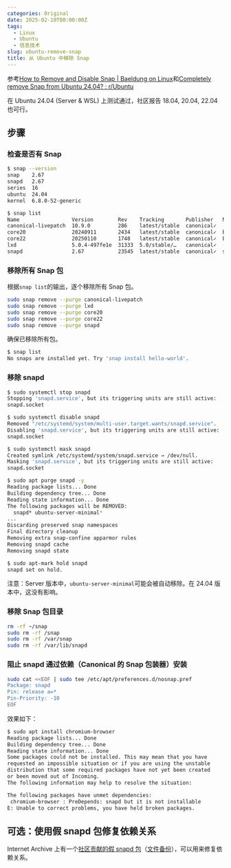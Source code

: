 ```yaml
---
categories: Original
date: 2025-02-10T00:00:00Z
tags:
  - Linux
  - Ubuntu
  - 信息技术
slug: ubuntu-remove-snap
title: 从 Ubuntu 中移除 Snap
---
```


参考[How to Remove and Disable Snap | Baeldung on Linux](https://www.baeldung.com/linux/snap-remove-disable)和[Completely remove Snap from Ubuntu 24.04? : r/Ubuntu](https://www.reddit.com/r/Ubuntu/comments/1chilj4/completely_remove_snap_from_ubuntu_2404/)

在 Ubuntu 24.04 (Server & WSL) 上测试通过，社区报告 18.04, 20.04, 22.04 也可行。

## 步骤

### 检查是否有 Snap

```bash
$ snap --version
snap    2.67
snapd   2.67
series  16
ubuntu  24.04
kernel  6.8.0-52-generic

$ snap list
Name                 Version        Rev    Tracking       Publisher   Notes
canonical-livepatch  10.9.0         286    latest/stable  canonical✓  -
core20               20240911       2434   latest/stable  canonical✓  base
core22               20250110       1748   latest/stable  canonical✓  base
lxd                  5.0.4-497fe1e  31333  5.0/stable/…   canonical✓  -
snapd                2.67           23545  latest/stable  canonical✓  snapd
```

### 移除所有 Snap 包

根据`snap list`的输出，逐个移除所有 Snap 包。

```bash
sudo snap remove --purge canonical-livepatch
sudo snap remove --purge lxd
sudo snap remove --purge core20
sudo snap remove --purge core22
sudo snap remove --purge snapd
```

确保已移除所有包。

```bash
$ snap list
No snaps are installed yet. Try 'snap install hello-world'.
```

### 移除 snapd

```bash
$ sudo systemctl stop snapd
Stopping 'snapd.service', but its triggering units are still active:
snapd.socket

$ sudo systemctl disable snapd
Removed "/etc/systemd/system/multi-user.target.wants/snapd.service".
Disabling 'snapd.service', but its triggering units are still active:
snapd.socket

$ sudo systemctl mask snapd
Created symlink /etc/systemd/system/snapd.service → /dev/null.
Masking 'snapd.service', but its triggering units are still active:
snapd.socket

$ sudo apt purge snapd -y
Reading package lists... Done
Building dependency tree... Done
Reading state information... Done
The following packages will be REMOVED:
  snapd* ubuntu-server-minimal*
...
Discarding preserved snap namespaces
Final directory cleanup
Removing extra snap-confine apparmor rules
Removing snapd cache
Removing snapd state

$ sudo apt-mark hold snapd
snapd set on hold.
```

注意：Server 版本中，`ubuntu-server-minimal`可能会被自动移除。在 24.04 版本中，这没有影响。

### 移除 Snap 包目录

```bash
rm -rf ~/snap
sudo rm -rf /snap
sudo rm -rf /var/snap
sudo rm -rf /var/lib/snapd
```

### 阻止 snapd 通过依赖（Canonical 的 Snap 包装器）安装

```bash
sudo cat <<EOF | sudo tee /etc/apt/preferences.d/nosnap.pref
Package: snapd
Pin: release a=*
Pin-Priority: -10
EOF
```

效果如下：

```bash
$ sudo apt install chromium-browser
Reading package lists... Done
Building dependency tree... Done
Reading state information... Done
Some packages could not be installed. This may mean that you have
requested an impossible situation or if you are using the unstable
distribution that some required packages have not yet been created
or been moved out of Incoming.
The following information may help to resolve the situation:

The following packages have unmet dependencies:
 chromium-browser : PreDepends: snapd but it is not installable
E: Unable to correct problems, you have held broken packages.
```

## 可选：使用假 snapd 包修复依赖关系

Internet Archive 上有一个[社区贡献的假 snapd 包](https://archive.org/details/snapd-dummy)（[文件备份](snapd-dummy.zip)），可以用来修复依赖关系。
